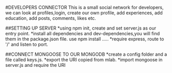 #DEVELOPERS CONNECTOR
This is a small social network for developers, we can look at profiles,login, create our own profile, add experiences, add education, add posts, comments, likes etc.

##SETTING UP SERVER
*using npm init, create and set server.js as our entry point.
*install all dependencies and dev-dependencies,you will find them in the package.json file. use npm install .....
\*require express, route to '/' and listen to port.

##CONNECT MONGOOSE TO OUR MONGODB
*create a config folder and a file called keys.js.
*export the URI copied from mlab.
\*import mongoose in server.js and require the URI
